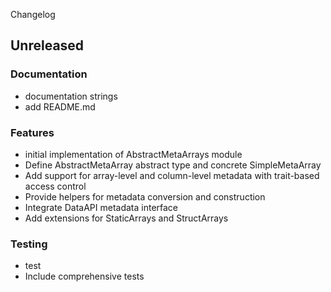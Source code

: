 Changelog
## Unreleased

### Documentation

- documentation strings
- add README.md

### Features

- initial implementation of AbstractMetaArrays module
- Define AbstractMetaArray abstract type and concrete SimpleMetaArray
- Add support for array-level and column-level metadata with trait-based access control
- Provide helpers for metadata conversion and construction
- Integrate DataAPI metadata interface
- Add extensions for StaticArrays and StructArrays

### Testing

- test
- Include comprehensive tests


